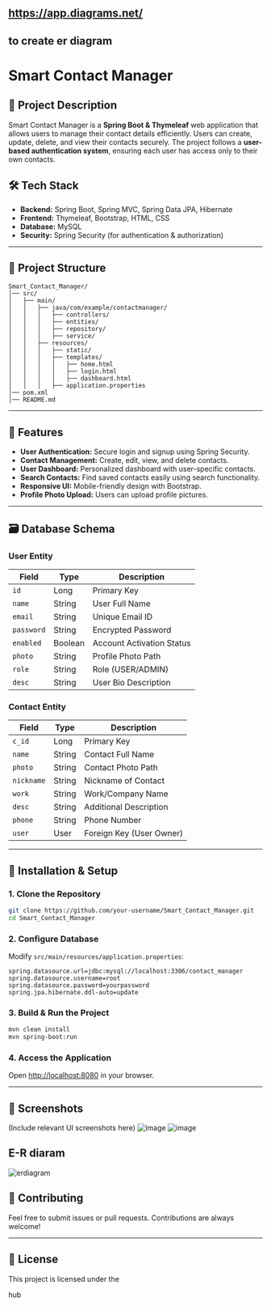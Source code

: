 ## https://app.diagrams.net/
## to create er diagram

# Smart Contact Manager

## 📌 Project Description

Smart Contact Manager is a **Spring Boot & Thymeleaf** web application that allows users to manage their contact details efficiently. Users can create, update, delete, and view their contacts securely. The project follows a **user-based authentication system**, ensuring each user has access only to their own contacts.

## 🛠️ Tech Stack

- **Backend:** Spring Boot, Spring MVC, Spring Data JPA, Hibernate
- **Frontend:** Thymeleaf, Bootstrap, HTML, CSS
- **Database:** MySQL
- **Security:** Spring Security (for authentication & authorization)

---

## 📂 Project Structure

```
Smart_Contact_Manager/
│── src/
│   ├── main/
│   │   ├── java/com/example/contactmanager/
│   │   │   ├── controllers/
│   │   │   ├── entities/
│   │   │   ├── repository/
│   │   │   ├── service/
│   │   ├── resources/
│   │   │   ├── static/
│   │   │   ├── templates/
│   │   │   │   ├── home.html
│   │   │   │   ├── login.html
│   │   │   │   ├── dashboard.html
│   │   │   ├── application.properties
│── pom.xml
│── README.md
```

---

## 📖 Features

- **User Authentication:** Secure login and signup using Spring Security.
- **Contact Management:** Create, edit, view, and delete contacts.
- **User Dashboard:** Personalized dashboard with user-specific contacts.
- **Search Contacts:** Find saved contacts easily using search functionality.
- **Responsive UI:** Mobile-friendly design with Bootstrap.
- **Profile Photo Upload:** Users can upload profile pictures.

---

## 🗃️ Database Schema

### **User Entity**

| Field      | Type    | Description               |
| ---------- | ------- | ------------------------- |
| `id`       | Long    | Primary Key               |
| `name`     | String  | User Full Name            |
| `email`    | String  | Unique Email ID           |
| `password` | String  | Encrypted Password        |
| `enabled`  | Boolean | Account Activation Status |
| `photo`    | String  | Profile Photo Path        |
| `role`     | String  | Role (USER/ADMIN)         |
| `desc`     | String  | User Bio Description      |

### **Contact Entity**

| Field      | Type   | Description              |
| ---------- | ------ | ------------------------ |
| `c_id`     | Long   | Primary Key              |
| `name`     | String | Contact Full Name        |
| `photo`    | String | Contact Photo Path       |
| `nickname` | String | Nickname of Contact      |
| `work`     | String | Work/Company Name        |
| `desc`     | String | Additional Description   |
| `phone`    | String | Phone Number             |
| `user`     | User   | Foreign Key (User Owner) |

---

## 🚀 Installation & Setup

### **1. Clone the Repository**

```sh
git clone https://github.com/your-username/Smart_Contact_Manager.git
cd Smart_Contact_Manager
```

### **2. Configure Database**

Modify `src/main/resources/application.properties`:

```properties
spring.datasource.url=jdbc:mysql://localhost:3306/contact_manager
spring.datasource.username=root
spring.datasource.password=yourpassword
spring.jpa.hibernate.ddl-auto=update
```

### **3. Build & Run the Project**

```sh
mvn clean install
mvn spring-boot:run
```

### **4. Access the Application**

Open [http://localhost:8080](http://localhost:8080) in your browser.

---

## 📸 Screenshots

(Include relevant UI screenshots here)
![image](https://github.com/user-attachments/assets/d531c9fc-3eb6-435c-9c43-5f32b7eaf0f5)
![image](https://github.com/user-attachments/assets/c2100918-cdfe-474d-930a-77586fc185cc)



 ## E-R diaram
![erdiagram](https://github.com/user-attachments/assets/5dbd4fa8-d4c4-4378-a59b-c44a3fecc6d8)

## 🤝 Contributing

Feel free to submit issues or pull requests. Contributions are always welcome!

---

## 📜 License

This project is licensed under the 

hub
